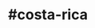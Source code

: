 ---
title: "#costa-rica"
hashtag: "costa-rica"
tags:
  - Country
  - Central America
  - Countries I have visited
---